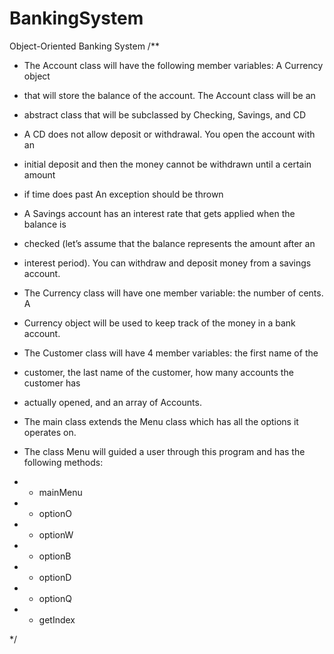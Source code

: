 # BankingSystem
Object-Oriented Banking System
/**

 * The Account class will have the following member variables: A Currency object

 * that will store the balance of the account. The Account class will be an

 * abstract class that will be subclassed by Checking, Savings, and CD
 

 * A CD does not allow deposit or withdrawal. You open the account with an

 * initial deposit and then the money cannot be withdrawn until a certain amount

 * if time does past An exception should be thrown 


 * A Savings account has an interest rate that gets applied when the balance is

 * checked (let’s assume that the balance represents the amount after an

 * interest period). You can withdraw and deposit money from a savings account.


 * The Currency class will have one member variable: the number of cents. A

 * Currency object will be used to keep track of the money in a bank account.

 

 * The Customer class will have 4 member variables: the first name of the

 * customer, the last name of the customer, how many accounts the customer has

 * actually opened, and an array of Accounts.

 

 * The main class extends the Menu class which has all the options it operates on.



 * The class Menu will guided a user through this program and has the following methods:

 *  - mainMenu

 *  - optionO

 *  - optionW

 *  - optionB

 *  - optionD

 *  - optionQ

 *  - getIndex

 */
